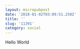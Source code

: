 ```yaml
---
layout: micropubpost
date: '2018-01-02T03:09:51.250Z'
title: ''
slug: '11391'
category: social
---
```

Hello World
